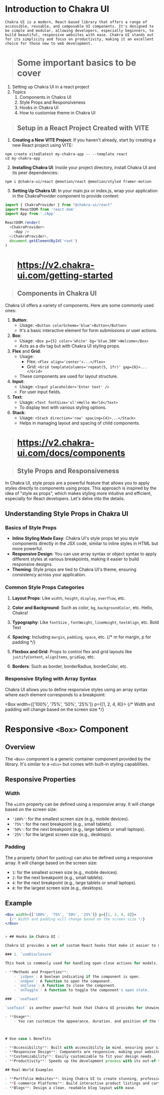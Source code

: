 # Introduction to Chakra UI

```
Chakra UI is a modern, React-based library that offers a range of accessible, reusable, and composable UI components. It's designed to be simple and modular, allowing developers, especially beginners, to build beautiful, responsive websites with ease. Chakra UI stands out for its simplicity and focus on productivity, making it an excellent choice for those new to web development.
```

># Some important basics to be cover

1. Setting up Chakra UI in a react project
2. Topics
    1. Components in Chakra UI
    2. Style Props and Responsiveness
    3. Hooks in Chakra UI
    4. How to customise theme in Chakra UI

>## Setup in a React Project Created with VITE

1. **Creating a New VITE Project**:
If you haven't already, start by creating a new React project using VITE:

```
npm create vite@latest my-chakra-app -- --template react
cd my-chakra-app
```

2. **Installing Chakra UI**:
Inside your project directory, install Chakra UI and its peer dependencies:

```
npm i @chakra-ui/react @emotion/react @emotion/styled framer-motion
```

3. **Setting Up Chakra UI**:
In your main.jsx or index.js, wrap your application in the ChakraProvider component to provide context:

```Javascript
import { ChakraProvider } from "@chakra-ui/react"
import ReactDOM from 'react-dom'
import App from './App'

ReactDOM.render(
  <ChakraProvider>
    <App />
  </ChakraProvider>,
  document.getElementById('root')
)
```

># https://v2.chakra-ui.com/getting-started


>## Components in Chakra UI

Chakra UI offers a variety of components. Here are some commonly used ones:

1. **Button**:
    - Usage: `<Button colorScheme='blue'>Button</Button>`
    - It's a basic interactive element for form submissions or user actions.
2. **Box**:
    - Usage: `<Box p={5} color='white' bg='blue.500'>Welcome</Box>`
    - Acts as a div tag but with Chakra UI styling props.
3. **Flex** and **Grid**:
    - Usage:
        - Flex: `<Flex align='center'>...</Flex>`
        - Grid: `<Grid templateColumns='repeat(5, 1fr)' gap={6}>...</Grid>`
    - These components are used for layout structure.
4. **Input**:
    - Usage: `<Input placeholder='Enter text' />`
    - For user input fields.
5. **Text**:
    - Usage: `<Text fontSize='xl'>Hello World</Text>`
    - To display text with various styling options.
6. **Stack**:
    - Usage: `<Stack direction='row' spacing={4}>...</Stack>`
    - Helps in managing layout and spacing of child components.


># https://v2.chakra-ui.com/docs/components


>## Style Props and Responsiveness

In Chakra UI, style props are a powerful feature that allows you to apply styles directly to components using props. This approach is inspired by the idea of "style as props", which makes styling more intuitive and efficient, especially for React developers. Let's delve into the details.

## Understanding Style Props in Chakra UI

### Basics of Style Props

- **Inline Styling Made Easy**: Chakra UI's style props let you style components directly in the JSX code, similar to inline styles in HTML but more powerful.
- **Responsive Design**: You can use array syntax or object syntax to apply different styles at various breakpoints, making it easier to build responsive designs.
- **Theming**: Style props are tied to Chakra UI's theme, ensuring consistency across your application.


### Common Style Props Categories

1. **Layout Props**: Like `width`, `height`, `display`, `overflow`, etc.
<Box width="100%" height="50px" overflow="hidden"></Box>

2. **Color and Background**: Such as color, `bg`, `backgroundColor`, etc.
<Text color="red.500" bg="yellow.100">Hello, Chakra!</Text>

3. **Typography**: Like `fontSize`  , `fontWeight`, `lineHeight`, `textAlign`, etc.
<Text fontSize="lg" fontWeight="bold" lineHeight="short">Bold Text</Text>

4. **Spacing**: Including `margin`, `padding`, `space`, etc.
<Box m={4} p={5}></Box> {/* m for margin, p for padding */}

5. **Flexbox and Grid**: Props to control flex and grid layouts like `justifyContent`, `alignItems`, `gridGap`, etc.
<Flex justifyContent="center" alignItems="center"></Flex>

6. **Borders**: Such as border, borderRadius, borderColor, etc.
<Box border="1px solid" borderColor="gray.200" borderRadius="md"></Box>



### Responsive Styling with Array Syntax

Chakra UI allows you to define responsive styles using an array syntax where each element corresponds to a breakpoint:

<Box width={['100%', '75%', '50%', '25%']} p={[1, 2, 4, 8]}>
  {/* Width and padding will change based on the screen size */}
</Box>

# Responsive `<Box>` Component

## Overview
The `<Box>` component is a generic container component provided by the library. It's similar to a `<div>` but comes with built-in styling capabilities.

## Responsive Properties

### Width
The `width` property can be defined using a responsive array. It will change based on the screen size:

- `'100%'`: for the smallest screen size (e.g., mobile devices).
- `'75%'`: for the next breakpoint (e.g., small tablets).
- `'50%'`: for the next breakpoint (e.g., large tablets or small laptops).
- `'25%'`: for the largest screen size (e.g., desktops).

### Padding
The `p` property (short for `padding`) can also be defined using a responsive array. It will change based on the screen size:

- `1`: for the smallest screen size (e.g., mobile devices).
- `2`: for the next breakpoint (e.g., small tablets).
- `4`: for the next breakpoint (e.g., large tablets or small laptops).
- `8`: for the largest screen size (e.g., desktops).

## Example
```jsx
<Box width={['100%', '75%', '50%', '25%']} p={[1, 2, 4, 8]}>
  {/* Width and padding will change based on the screen size */}
</Box>


> ## Hooks in Chakra UI :

Chakra UI provides a set of custom React hooks that make it easier to manage various UI states and behaviors. Let's discuss two popular hooks: `useDisclosure` and `useToast`.

### 1. `useDisclosure`

This hook is commonly used for handling open-close actions for modals, drawers, or any expandable components. It provides a convenient way to control the visibility of such components.

- **Methods and Properties**:
    - `isOpen`: A boolean indicating if the component is open.
    - `onOpen`: A function to open the component.
    - `onClose`: A function to close the component.
    - `onToggle`: A function to toggle the component's open state.

### . `useToast`

`useToast` is another powerful hook that Chakra UI provides for showing toast notifications. It's a great way to give feedback or information to users after an action.

- **Usage**:
    - You can customize the appearance, duration, and position of the toast.



# Use-case & Benefits

- **Accessibility**: Built with accessibility in mind, ensuring your site is user-friendly for everyone.
- **Responsive Design**: Components are responsive, making your website look great on any device.
- **Customizability**: Easily customizable to fit your design needs.
- **Productivity**: Speeds up the development process with its out-of-the-box components.

## Real-World Examples

- **Portfolio Websites**: Using Chakra UI to create stunning, professional portfolio sites.
- **E-commerce Platforms**: Build interactive product listings and cart functionalities.
- **Blogs**: Design a clean, readable blog layout with ease.
